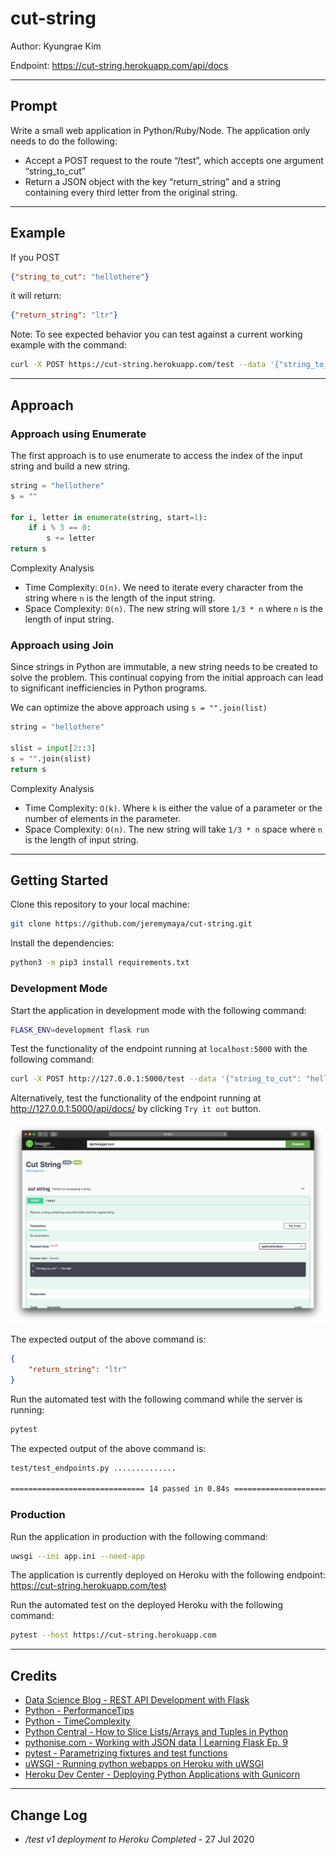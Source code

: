 # cut-string

Author: Kyungrae Kim

Endpoint: <https://cut-string.herokuapp.com/api/docs>

----

## Prompt

Write a small web application in Python/Ruby/Node. The application only needs to do the following:

* Accept a POST request to the route “/test”, which accepts one argument “string_to_cut”
* Return a JSON object with the key “return_string” and a string containing every third letter from the original string.

----

## Example

If you POST

```JSON
{"string_to_cut": "hellothere"}
```

it will return:

```JSON
{"return_string": "ltr"}
```

Note: To see expected behavior you can test against a current working example with the command:

```bash
curl -X POST https://cut-string.herokuapp.com/test --data '{"string_to_cut": "hellothere"}' -H 'Content-Type: application/json'
```

----

## Approach

### Approach using Enumerate

The first approach is to use enumerate to access the index of the input string and build a new string.

```Python
string = "hellothere"
s = ""

for i, letter in enumerate(string, start=1):
    if i % 3 == 0:
        s += letter
return s
```

Complexity Analysis

* Time Complexity: ```O(n)```. We need to iterate every character from the string where ```n``` is the length of the input string.
* Space Complexity: ```O(n)```. The new string will store  ```1/3 * n``` where ```n``` is the length of input string.

### Approach using Join

Since strings in Python are immutable, a new string needs to be created to solve the problem. This continual copying from the initial approach can lead to significant inefficiencies in Python programs.

We can optimize the above approach using ```s = "".join(list)```

```Python
string = "hellothere"

slist = input[2::3]
s = "".join(slist)
return s
```

Complexity Analysis

* Time Complexity: ```O(k)```. Where ```k``` is either the value of a parameter or the number of elements in the parameter.
* Space Complexity: ```O(n)```. The new string will take ```1/3 * n``` space where ```n``` is the length of input string.

----

## Getting Started

Clone this repository to your local machine:

```bash
git clone https://github.com/jeremymaya/cut-string.git
```

Install the dependencies:

```bash
python3 -m pip3 install requirements.txt
```

### Development Mode

Start the application in development mode with the following command:

```bash
FLASK_ENV=development flask run
```

Test the functionality of the endpoint running at ```localhost:5000``` with the following command:

```bash
curl -X POST http://127.0.0.1:5000/test --data '{"string_to_cut": "hellothere"}' -H 'Content-Type: application/json'
```

Alternatively, test the functionality of the endpoint running at <http://127.0.0.1:5000/api/docs/> by clicking ```Try it out``` button.

![Open API](assets/open_api.png)

The expected output of the above command is:

```JSON
{
    "return_string": "ltr"
}
```

Run the automated test with the following command while the server is running:

```bash
pytest
```

The expected output of the above command is:

```bash
test/test_endpoints.py ..............                                    [100%]

============================== 14 passed in 0.84s ==============================
```

### Production

Run the application in production with the following command:

```bash
uwsgi --ini app.ini --need-app
```

The application is currently deployed on Heroku with the following endpoint: <https://cut-string.herokuapp.com/test>

Run the automated test on the deployed Heroku with the following command:

```bash
pytest --host https://cut-string.herokuapp.com
```

----

## Credits

* [Data Science Blog - REST API Development with Flask](https://www.datascienceblog.net/post/programming/flask-api-development/)
* [Python - PerformanceTips](https://wiki.python.org/moin/PythonSpeed/PerformanceTips)
* [Python - TimeComplexity](https://wiki.python.org/moin/TimeComplexity#list)
* [Python Central - How to Slice Lists/Arrays and Tuples in Python](https://www.pythoncentral.io/how-to-slice-listsarrays-and-tuples-in-python/)
* [pythonise.com - Working with JSON data | Learning Flask Ep. 9](https://pythonise.com/series/learning-flask/working-with-json-in-flask)
* [pytest - Parametrizing fixtures and test functions](https://docs.pytest.org/en/latest/parametrize.html)
* [uWSGI - Running python webapps on Heroku with uWSGI](https://uwsgi-docs.readthedocs.io/en/latest/tutorials/heroku_python.html)
* [Heroku Dev Center - Deploying Python Applications with Gunicorn](https://devcenter.heroku.com/articles/python-gunicorn)

----

## Change Log

* */test v1 deployment to Heroku Completed* - 27 Jul 2020
